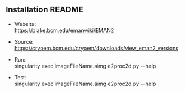 ## Installation README

* Website:  
            https://blake.bcm.edu/emanwiki/EMAN2
* Source:   
            https://cryoem.bcm.edu/cryoem/downloads/view_eman2_versions

* Run:      
            singularity exec imageFileName.simg e2proc2d.py --help

* Test:     
            singularity exec imageFileName.simg e2proc2d.py --help

